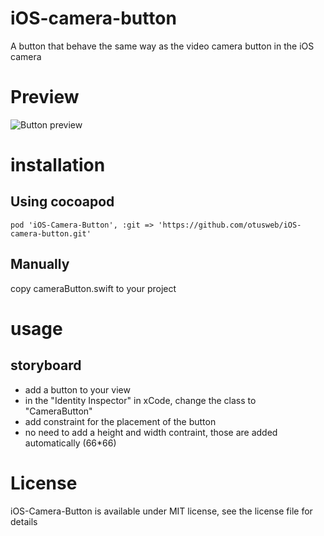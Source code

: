 # iOS-camera-button
A button that behave the same way as the video camera button in the iOS camera

# Preview
![Button preview](https://github.com/otusweb/iOS-camera-button/blob/master/camerabutton.gif?raw=true)

# installation
## Using cocoapod
`pod 'iOS-Camera-Button', :git => 'https://github.com/otusweb/iOS-camera-button.git'`

## Manually
copy cameraButton.swift to your project

# usage
## storyboard
- add a button to your view
- in the "Identity Inspector" in xCode, change the class to "CameraButton"
- add constraint for the placement of the button
- no need to add a height and width contraint, those are added automatically (66*66)

# License
iOS-Camera-Button is available under MIT license, see the license file for details